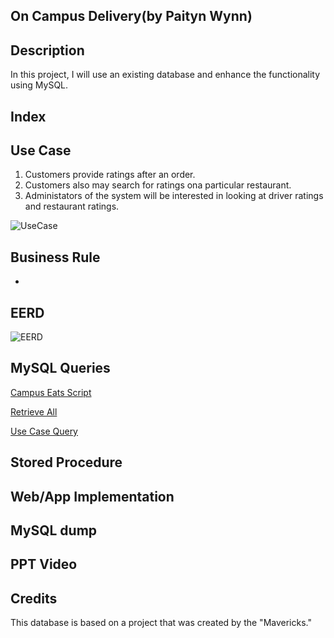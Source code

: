 ## On Campus Delivery(by Paityn Wynn)
## Description
In this project, I will use an existing database and enhance the functionality using MySQL. 
## Index

## Use Case
1. Customers provide ratings after an order.
2. Customers also may search for ratings ona particular restaurant.
3. Administators of the system will be interested in looking at driver ratings and restaurant ratings.

![UseCase](https://user-images.githubusercontent.com/73601140/100555345-c818fb00-3268-11eb-8597-5a637a73eef3.png)

## Business Rule
- 
## EERD

![EERD](https://user-images.githubusercontent.com/73601140/100555369-09110f80-3269-11eb-99c9-c9d3f37eebde.png)

## MySQL Queries

[Campus Eats Script](CampusEatsScript.sql)

[Retrieve All](RetriveAll.sql)

[Use Case Query](UseCase.sql)


## Stored Procedure
## Web/App Implementation
## MySQL dump
## PPT Video
## Credits
This database is based on a project that was created by the "Mavericks."
